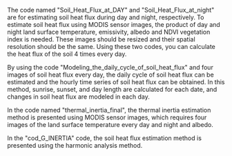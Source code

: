 The code named "Soil_Heat_Flux_at_DAY" and "Soil_Heat_Flux_at_night" are for estimating soil heat flux during day and night, respectively. To estimate soil heat flux using MODIS sensor images, the product of day and night land surface temperature, emissivity, albedo and NDVI vegetation index is needed. These images should be resized and their spatial resolution should be the same. Using these two codes, you can calculate the heat flux of the soil 4 times every day.
	
 By using the code "Modeling_the_daily_cycle_of_soil_heat_flux" and four images of soil heat flux every day, the daily cycle of soil heat flux can be estimated and the hourly time series of soil heat flux can be obtained. In this method, sunrise, sunset, and day length are calculated for each date, and changes in soil heat flux are modeled in each day.
	
 In the code named "thermal_inertia_final", the thermal inertia estimation method is presented using MODIS sensor images, which requires four images of the land surface temperature every day and night and albedo.
	
 In the "cod_G_INERTIA" code, the soil heat flux estimation method is presented using the harmonic analysis method.
